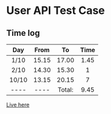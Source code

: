 # User API Test Case

## Time log

| Day | From    | To    | Time |
| :---:   | :---: | :---: | :---: |
| 1/10 | 15.15   | 17.00 | 1.45 |
| 2/10 | 14.30   | 15.30 | 1 |
| 10/10 | 13.15   | 20.15 | 7 |
| ---- | ---- | Total: | 9.45 |

[Live here](https://sebs-codetest-user-api.herokuapp.com/api)
